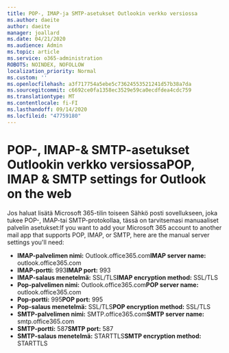 ```yaml
---
title: POP-, IMAP-ja SMTP-asetukset Outlookin verkko versiossa
ms.author: daeite
author: daeite
manager: joallard
ms.date: 04/21/2020
ms.audience: Admin
ms.topic: article
ms.service: o365-administration
ROBOTS: NOINDEX, NOFOLLOW
localization_priority: Normal
ms.custom: ''
ms.openlocfilehash: a3f717754a5ebe5c73624553521241d57b38a7da
ms.sourcegitcommit: c6692ce0fa1358ec3529e59ca0ecdfdea4cdc759
ms.translationtype: MT
ms.contentlocale: fi-FI
ms.lasthandoff: 09/14/2020
ms.locfileid: "47759180"
---
```

# <a name="pop-imap--smtp-settings-for-outlook-on-the-web"></a><span data-ttu-id="ea123-102">POP-, IMAP-& SMTP-asetukset Outlookin verkko versiossa</span><span class="sxs-lookup"><span data-stu-id="ea123-102">POP, IMAP & SMTP settings for Outlook on the web</span></span>

<span data-ttu-id="ea123-103">Jos haluat lisätä Microsoft 365-tilin toiseen Sähkö posti sovellukseen, joka tukee POP-, IMAP-tai SMTP-protokollaa, tässä on tarvitsemasi manuaaliset palvelin asetukset:</span><span class="sxs-lookup"><span data-stu-id="ea123-103">If you want to add your Microsoft 365 account to another mail app that supports POP, IMAP, or SMTP, here are the manual server settings you'll need:</span></span>
  
- <span data-ttu-id="ea123-104">**IMAP-palvelimen nimi:** Outlook.office365.com</span><span class="sxs-lookup"><span data-stu-id="ea123-104">**IMAP server name:** outlook.office365.com</span></span>
- <span data-ttu-id="ea123-105">**IMAP-portti:** 993</span><span class="sxs-lookup"><span data-stu-id="ea123-105">**IMAP port:** 993</span></span>
- <span data-ttu-id="ea123-106">**IMAP-salaus menetelmä:** SSL/TLS</span><span class="sxs-lookup"><span data-stu-id="ea123-106">**IMAP encryption method:** SSL/TLS</span></span>
- <span data-ttu-id="ea123-107">**Pop-palvelimen nimi:** Outlook.office365.com</span><span class="sxs-lookup"><span data-stu-id="ea123-107">**POP server name:** outlook.office365.com</span></span>  
- <span data-ttu-id="ea123-108">**Pop-portti:** 995</span><span class="sxs-lookup"><span data-stu-id="ea123-108">**POP port:** 995</span></span>  
- <span data-ttu-id="ea123-109">**Pop-salaus menetelmä:** SSL/TLS</span><span class="sxs-lookup"><span data-stu-id="ea123-109">**POP encryption method:** SSL/TLS</span></span>  
- <span data-ttu-id="ea123-110">**SMTP-palvelimen nimi:** SMTP.office365.com</span><span class="sxs-lookup"><span data-stu-id="ea123-110">**SMTP server name:** smtp.office365.com</span></span>
- <span data-ttu-id="ea123-111">**SMTP-portti:** 587</span><span class="sxs-lookup"><span data-stu-id="ea123-111">**SMTP port:** 587</span></span>
- <span data-ttu-id="ea123-112">**SMTP-salaus menetelmä:** STARTTLS</span><span class="sxs-lookup"><span data-stu-id="ea123-112">**SMTP encryption method:** STARTTLS</span></span>